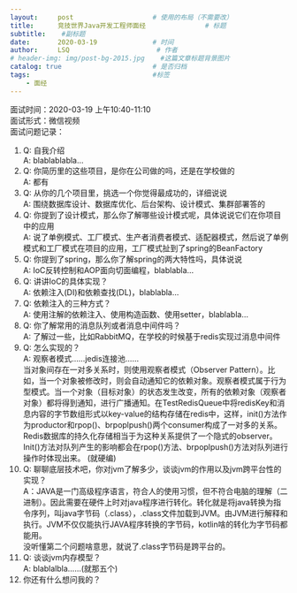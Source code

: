 ```yaml
---
layout:     post                    # 使用的布局（不需要改）
title:      竞技世界Java开发工程师面经               # 标题 
subtitle:    #副标题
date:       2020-03-19              # 时间
author:     LSQ                      # 作者
# header-img: img/post-bg-2015.jpg    #这篇文章标题背景图片
catalog: true                       # 是否归档
tags:                               #标签
    - 面经
---
```



面试时间：2020-03-19 上午10:40-11:10  
面试形式：微信视频  
面试问题记录：
1. Q: 自我介绍  
   A: blablablabla…
2. Q: 你简历里的这些项目，是你在公司做的吗，还是在学校做的  
   A: 都有
3. Q: 从你的几个项目里，挑选一个你觉得最成功的，详细说说  
   A: 围绕数据库设计、数据库优化、后台架构、设计模式、集群部署答的
4. Q: 你提到了设计模式，那么你了解哪些设计模式呢，具体说说它们在你项目中的应用  
   A: 说了单例模式、工厂模式、生产者消费者模式、适配器模式，然后说了单例模式和工厂模式在项目的应用，工厂模式扯到了spring的BeanFactory
5. Q: 你提到了spring，那么你了解spring的两大特性吗，具体说说  
   A: IoC反转控制和AOP面向切面编程，blablabla…
6. Q: 讲讲IoC的具体实现？  
   A: 依赖注入(DI)和依赖查找(DL)，blablabla…
7. Q: 依赖注入的三种方式？  
   A: 使用注解的依赖注入、使用构造函数、使用setter，blablabla…
8. Q: 你了解常用的消息队列或者消息中间件吗？  
   A: 了解过一些，比如RabbitMQ，在学校的时候基于redis实现过消息中间件
9. Q: 怎么实现的？  
   A: 观察者模式……jedis连接池……  
   当对象间存在一对多关系时，则使用观察者模式（Observer Pattern）。比如，当一个对象被修改时，则会自动通知它的依赖对象。观察者模式属于行为型模式。当一个对象（目标对象）的状态发生改变，所有的依赖对象（观察者对象）都将得到通知，进行广播通知。在TestRedisQueue中将redisKey和消息内容的字节数组形式以key-value的结构存储在redis中，这样，init()方法作为productor和rpop()、brpoplpush()两个consumer构成了一对多的关系。Redis数据库的持久化存储相当于为这种关系提供了一个隐式的observer。Init()方法对队列产生的影响都会在rpop()方法、brpoplpush()方法对队列进行操作时体现出来。
   (就硬编)
10. Q: 聊聊底层技术吧，你对jvm了解多少，谈谈jvm的作用以及jvm跨平台性的实现？  
    A：JAVA是一门高级程序语言，符合人的使用习惯，但不符合电脑的理解（二进制）。因此需要在硬件上时对java程序进行转化。转化就是将java转换为指令序列，叫java字节码（.class），.class文件加载到JVM。由JVM进行解释和执行。JVM不仅仅能执行JAVA程序转换的字节码，kotlin啥的转化为字节码都能用。  
    没听懂第二个问题啥意思，就说了.class字节码是跨平台的。
11. Q: 谈谈jvm内存模型？  
    A: blablalbla……(就那五个)
12. 你还有什么想问我的？






